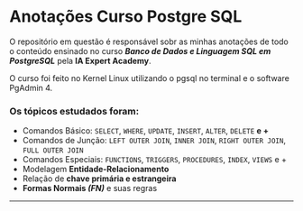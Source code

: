 # Anotações Curso Postgre SQL
O repositório em questão é responsável sobr as minhas anotações de todo o conteúdo ensinado no curso **_Banco de Dados e Linguagem SQL em PostgreSQL_** pela **IA Expert Academy**.

O curso foi feito no Kernel Linux utilizando o pgsql no terminal e o software PgAdmin 4.

### Os tópicos estudados foram: 
- Comandos Básico: `SELECT`, `WHERE`, `UPDATE`, `INSERT`, `ALTER`, `DELETE` **e +**
- Comandos de Junção: `LEFT OUTER JOIN`, `INNER JOIN`, `RIGHT OUTER JOIN`, `FULL OUTER JOIN`
- Comandos Especiais: `FUNCTIONS`, `TRIGGERS`, `PROCEDURES`, `INDEX`, `VIEWS` e +
- Modelagem **Entidade-Relacionamento**
- Relação de **chave primária e estrangeira**
- **Formas Normais _(FN)_** e suas regras

---

